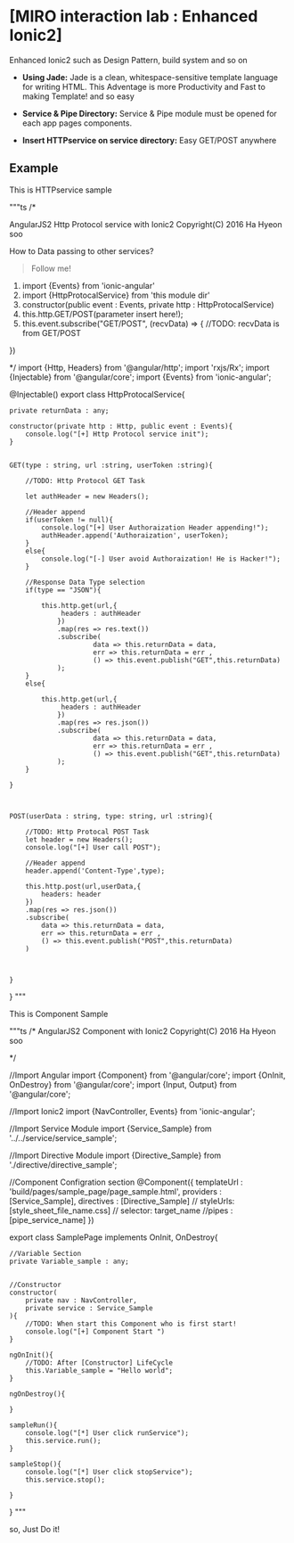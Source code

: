 # [MIRO interaction lab : Enhanced Ionic2]

Enhanced Ionic2 such as Design Pattern, build system and so on

* **Using Jade:** Jade is a clean, whitespace-sensitive template language for writing HTML.
This Adventage is more Productivity and Fast to making Template! and so easy

* **Service & Pipe Directory:** Service & Pipe module must be opened for each app pages components.

* **Insert HTTPservice on service directory:** Easy GET/POST anywhere


## Example

This is HTTPservice sample

"""ts
/*

  AngularJS2 Http Protocol service with Ionic2
  Copyright(C) 2016 Ha Hyeon soo

  How to Data passing to other services?
  > Follow me!
  
  1. import {Events} from 'ionic-angular'
  2. import {HttpProtocalService} from 'this module dir'
  3. constructor(public event : Events, private http : HttpProtocalService)
  4. this.http.GET/POST(parameter insert here!);
  5. this.event.subscribe("GET/POST", (recvData) => {
      //TODO: recvData is from GET/POST
      
  })



*/
import {Http, Headers} from '@angular/http';
import 'rxjs/Rx';
import {Injectable} from '@angular/core';
import {Events} from 'ionic-angular';

@Injectable()
export class HttpProtocalService{
    
    private returnData : any;
    
    constructor(private http : Http, public event : Events){
        console.log("[+] Http Protocol service init");
    }
    
  
    GET(type : string, url :string, userToken :string){
        
        //TODO: Http Protocol GET Task
            
        let authHeader = new Headers();
        
        //Header append
        if(userToken != null){
            console.log("[+] User Authoraization Header appending!");
            authHeader.append('Authoraization', userToken);
        }
        else{
            console.log("[-] User avoid Authoraization! He is Hacker!");
        }
        
        //Response Data Type selection
        if(type == "JSON"){
            
            this.http.get(url,{
                 headers : authHeader
                })
                .map(res => res.text())
                .subscribe(
                         data => this.returnData = data,
                         err => this.returnData = err ,
                         () => this.event.publish("GET",this.returnData)
                );
        }
        else{
            
            this.http.get(url,{
                 headers : authHeader
                })
                .map(res => res.json())
                .subscribe(
                         data => this.returnData = data,
                         err => this.returnData = err ,
                         () => this.event.publish("GET",this.returnData)
                );            
        }
        
    }

    
    
    POST(userData : string, type: string, url :string){
        
        //TODO: Http Protocal POST Task 
        let header = new Headers();
        console.log("[+] User call POST");
        
        //Header append
        header.append('Content-Type',type);
  
        this.http.post(url,userData,{
            headers: header
        })
        .map(res => res.json())
        .subscribe(
            data => this.returnData = data,
            err => this.returnData = err ,
            () => this.event.publish("POST",this.returnData)
        )
        
  
        
    }

    
}
"""


This is Component Sample

"""ts
/*
  AngularJS2 Component with Ionic2
  Copyright(C) 2016 Ha Hyeon soo

*/

//Import Angular
import {Component} from '@angular/core';
import {OnInit, OnDestroy} from '@angular/core';
import {Input, Output} from '@angular/core'; 

//Import Ionic2
import {NavController, Events} from 'ionic-angular';

//Import Service Module
import {Service_Sample} from '../../service/service_sample';

//Import Directive Module
import {Directive_Sample} from './directive/directive_sample';



//Component Configration section
@Component({
    templateUrl : 'build/pages/sample_page/page_sample.html',
    providers : [Service_Sample],
    directives : [Directive_Sample]
    // styleUrls: [style_sheet_file_name.css]
    // selector: target_name
    //pipes : [pipe_service_name]
})

export class SamplePage implements OnInit, OnDestroy{
    
    
    //Variable Section
    private Variable_sample : any;
    
    
    //Constructor
    constructor(
        private nav : NavController,
        private service : Service_Sample
    ){
        //TODO: When start this Component who is first start!
        console.log("[+] Component Start ")
    }
    
    ngOnInit(){
        //TODO: After [Constructor] LifeCycle 
        this.Variable_sample = "Hello world";
    }
    
    ngOnDestroy(){
       
    }
    
    sampleRun(){
        console.log("[*] User click runService");
        this.service.run();
    }
    
    sampleStop(){
        console.log("[*] User click stopService");
        this.service.stop();
        
    }
    
}
"""

so, Just Do it!
